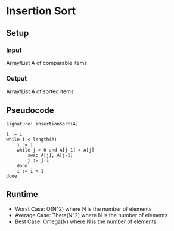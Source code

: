 # Insertion Sort

## Setup

### Input
Array/List A of comparable items

### Output
Array/List A of sorted items

## Pseudocode
```
signature: insertionSort(A)

i := 1
while i < length(A)
    j := i
    while j > 0 and A[j-1] > A[j]
        swap A[j], A[j-1]
        j := j-1
    done
    i := i + 1
done
```

## Runtime
- Worst Case: O(N^2) where N is the number of elements
- Average Case: Theta(N^2) where N is the number of elements
- Best Case: Omega(N) where N is the number of elements
